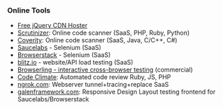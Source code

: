 ### Online Tools

-   [Free jQuery CDN Hoster](http://www.jsdelivr.com/)
-   [Scrutinizer](https://scrutinizer-ci.com/): Online code scanner
    (SaaS, PHP, Ruby, Python)
-   [Coverity](https://scan.coverity.com/): Online code scanner (SaaS,
    Java, C/C++, C\#)
-   [Saucelabs](https://saucelabs.com/home) - Selenium (SaaS)
-   [Browserstack](http://www.browserstack.com/) - Selenium (SaaS)
-   [blitz.io](https://www.blitz.io/) - website/API load testing (SaaS)
-   [Browserling - interactive cross-browser
    testing](https://browserling.com/) (commercial)
-   [Code Climate](https://codeclimate.com): Automated code review Ruby,
    JS, PHP
-   [ngrok.com](https://ngrok.com/): Webserver tunnel+tracing+replace
    SaaS
-   [galenframework.com](http://galenframework.com/): Responsive Design
    Layout testing frontend for Saucelabs/Browserstack

